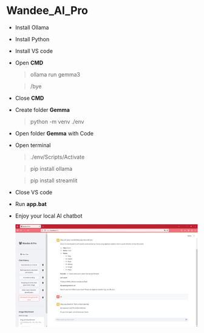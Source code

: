 # Wandee_AI_Pro
* Install Ollama
* Install Python
* Install VS code
* Open **CMD**

    > ollama run gemma3

    > /bye

* Close **CMD**
* Create folder **Gemma**
  
    > python -m venv ./env
    
* Open folder **Gemma** with Code
* Open terminal
  
    > ./env/Scripts/Activate
    
    > pip install ollama
    
    > pip install streamlit
    
* Close VS code
* Run **app.bat**
* Enjoy your local AI chatbot

    ![App Screenshot](/wandee_ai_pro.png)
